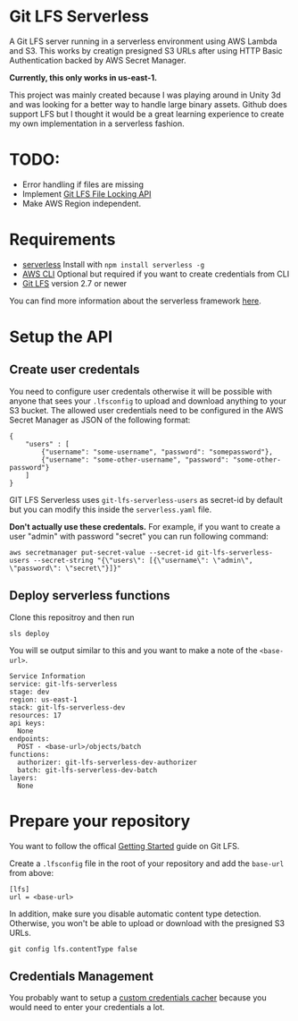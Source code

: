 # Git LFS Serverless 

A Git LFS server running in a serverless environment using AWS Lambda and S3. This works by creatign presigned 
S3 URLs after using HTTP Basic Authentication backed by AWS Secret Manager.

**Currently, this only works in us-east-1.**

This project was mainly created because I was playing around in Unity 3d and was looking for a better way to handle large binary assets. Github does support LFS but I thought it would be a great learning experience to create my own implementation in a serverless fashion.

# TODO:
- Error handling if files are missing
- Implement [Git LFS File Locking API](https://github.com/git-lfs/git-lfs/blob/master/docs/api/locking.md)
- Make AWS Region independent.

# Requirements
- [serverless](https://serverless.com/) Install with `npm install serverless -g`
- [AWS CLI](https://aws.amazon.com/cli/) Optional but required if you want to create credentials from CLI
- [Git LFS](https://git-lfs.github.com/) version 2.7 or newer

You can find more information about the serverless framework [here](https://serverless.com/framework/docs/providers/aws/guide/intro/).

# Setup the API

## Create user credentals
You need to configure user credentals otherwise it will be possible with anyone that sees your `.lfsconfig` to upload and download anything to your S3 bucket. The allowed user credentials need to be configured in the AWS Secret Manager
as JSON of the following format:
```
{
    "users" : [
        {"username": "some-username", "password": "somepassword"},
        {"username": "some-other-username", "password": "some-other-password"}
    ]
}
```

GIT LFS Serverless uses `git-lfs-serverless-users` as secret-id by default but you can modify this inside the `serverless.yaml` file.

**Don't actually use these credentals.**
For example, if you want to create a user "admin" with password "secret" you can run following command: 
```
aws secretmanager put-secret-value --secret-id git-lfs-serverless-users --secret-string "{\"users\": [{\"username\": \"admin\", \"password\": \"secret\"}]}"
```

## Deploy serverless functions
Clone this repositroy and then run 
```
sls deploy
```

You will se output similar to this and you want to make a note of the `<base-url>`.
```
Service Information
service: git-lfs-serverless
stage: dev
region: us-east-1
stack: git-lfs-serverless-dev
resources: 17
api keys:
  None
endpoints:
  POST - <base-url>/objects/batch
functions:
  authorizer: git-lfs-serverless-dev-authorizer
  batch: git-lfs-serverless-dev-batch
layers:
  None
```

# Prepare your repository

You want to follow the offical [Getting Started](https://git-lfs.github.com/) guide on Git LFS. 

Create a `.lfsconfig` file in the root of your repository and add the `base-url` from above:

```
[lfs]
url = <base-url>
```

In addition, make sure you disable automatic content type detection. Otherwise, you won't be able to upload or download with the presigned S3 URLs.

```
git config lfs.contentType false
```

## Credentials Management

You probably want to setup a [custom credentials cacher](https://github.com/git-lfs/git-lfs/blob/master/docs/api/authentication.md#git-credentials) because you would need to enter your credentials a lot.




